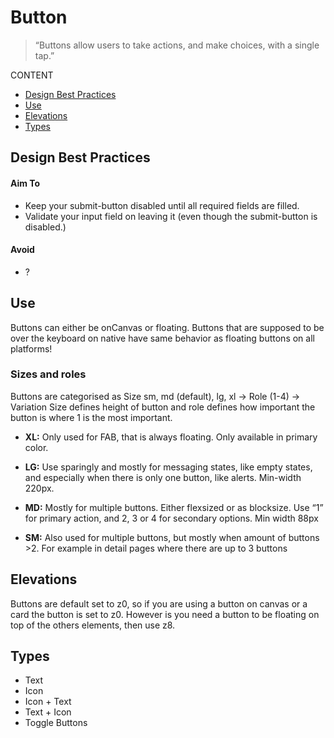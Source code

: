 # Button 

> “Buttons allow users to take actions, and make choices, with a single tap.”


CONTENT

* [Design Best Practices](#design-best-practices)
* [Use](#use)
* [Elevations](#elevations)
* [Types](#Types)




## Design Best Practices
#### Aim To 

- Keep your submit-button disabled until all required fields are filled. 
- Validate your input field on leaving it (even though the submit-button is disabled.)

#### Avoid
- ?

## Use

Buttons can either be onCanvas or floating. Buttons that are supposed to be over the keyboard on native have same behavior as floating buttons on all platforms!

### Sizes and roles
Buttons are categorised as Size sm, md (default), lg, xl -> Role (1-4) -> Variation
Size defines height of button and role defines how important the button is where 1 is the most important.


 
- **XL:** Only used for FAB, that is always floating. Only available in primary color.

- **LG:** Use sparingly and mostly for messaging states, like empty states, and especially when there is only one button, like alerts. Min-width 220px.

- **MD:** Mostly for multiple buttons. Either flexsized or as blocksize. Use “1” for primary action, and 2, 3 or 4 for secondary options. Min width 88px
 
- **SM:** Also used for multiple buttons, but mostly when amount of buttons >2. For example in detail pages where there are up to 3 buttons


## Elevations
Buttons are default set to z0, so if you are using a button on canvas or a card the button is set to z0. However is you need a button to be floating on top of the others elements, then use z8.

## Types

- Text
- Icon 
- Icon + Text
- Text + Icon 
- Toggle Buttons